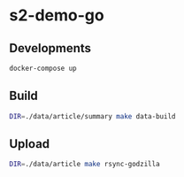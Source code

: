 # s2-demo-go

## Developments

```bash
docker-compose up
```

## Build

```bash
DIR=./data/article/summary make data-build
```

## Upload

```bash
DIR=./data/article make rsync-godzilla
```